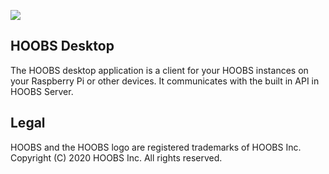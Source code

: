 ![](https://raw.githubusercontent.com/hoobs-org/HOOBS/master/docs/logo.png)

## HOOBS Desktop
The HOOBS desktop application is a client for your HOOBS instances on your Raspberry Pi or other devices. It communicates with the built in API in HOOBS Server.

## Legal
HOOBS and the HOOBS logo are registered trademarks of HOOBS Inc. Copyright (C) 2020 HOOBS Inc. All rights reserved.
